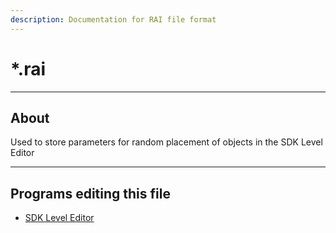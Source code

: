 ```yaml
---
description: Documentation for RAI file format
---
```


# *.rai

___

## About

Used to store parameters for random placement of objects in the SDK Level Editor

___

## Programs editing this file

- [SDK Level Editor](../../../modding-tools/sdk/level-editor/README.md)
